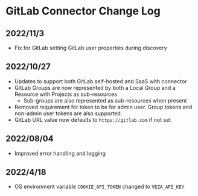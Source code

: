 # GitLab Connector Change Log

## 2022/11/3
* Fix for GitLab setting GitLab user properties during discovery 

## 2022/10/27
* Updates to support both GitLab self-hosted and SaaS with connector
* GitLab Groups are now represented by both a Local Group and a Resource with Projects as sub-resources
  * Sub-groups are also represented as sub-resources when present
* Removed requirement for token to be for admin user. Group tokens and non-admin user tokens are also supported.
* GitLab URL value now defaults to `https://gitlab.com` if not set

## 2022/08/04
* Improved error handling and logging

## 2022/4/18
* OS environment variable `COOKIE_API_TOKEN` changed to `VEZA_API_KEY`
